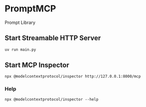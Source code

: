 # PromptMCP
Prompt Library

## Start Streamable HTTP Server

```zsh
uv run main.py
```

## Start MCP Inspector

```
npx @modelcontextprotocol/inspector http://127.0.0.1:8000/mcp
```

### Help

```
npx @modelcontextprotocol/inspector --help
```
